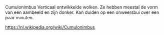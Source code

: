 Cumulonimbus
Verticaal ontwikkelde wolken. Ze hebben meestal de vorm van een aambeeld en zijn donker. Kan duiden op een onweersbui over een paar minuten.

https://nl.wikipedia.org/wiki/Cumulonimbus
